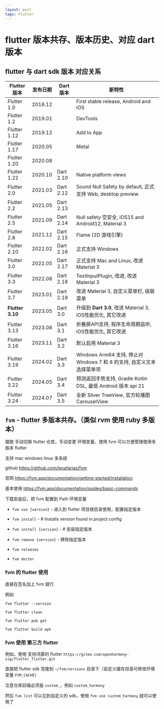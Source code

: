 ```yaml
---
layout: post
tags: Flutter
---
```


# flutter 版本共存、版本历史、对应 dart 版本

## flutter 与 dart sdk 版本 对应关系

 Flutter版本		| 发布日期	| Dart版本	| 新特性
 ---				| ---		| ---		| ---
Flutter 1.0			| 2018.12	|			| First stable release, Android and iOS
Flutter 1.2			| 2019.01	|			| DevTools
Flutter 1.12		| 2019.12	|			| Add to App
Flutter 1.17		| 2020.05	|			| Metal
Flutter 1.20		| 2020.08	|			| 
Flutter 1.22		| 2020.10	| Dart 2.10	| Native platform views
Flutter 2.0			| 2021.03	| Dart 2.12	| Sound Null Safety by default, 正式支持 Web, desktop preview
Flutter 2.2			| 2021.05	| Dart 2.13	| 
Flutter 2.5			| 2021.09	| Dart 2.14	| Null safety 空安全, iOS15 and Android12, Material 3
Flutter 2.8			| 2021.12	| Dart 2.15	| Flame (2D 游戏引擎)
Flutter 2.10		| 2022.02	| Dart 2.16	| 正式支持 Windows
Flutter 3.0			| 2022.05	| Dart 2.17	| 正式支持 Mac and Linux, 改进 Material 3
Flutter 3.3			| 2022.08	| Dart 2.18	| TextInputPlugin, 改进, 改进 Material 3
Flutter 3.7			| 2023.01	| Dart 2.19	| 改进 Material 3, 自定义菜单栏, 级联菜单
**Flutter 3.10**	| 2023.05	| Dart 3.0	| 升级到 **Dart 3.0**, 改进 Material 3, iOS性能优化, 其它改进
Flutter 3.13		| 2023.08	| Dart 3.1	| 折叠屏API支持, 程序生命周期监听, iOS性能优化, 其它改进
Flutter 3.16		| 2023.11	| Dart 3.2	| 默认启用 Material 3
Flutter 3.19		| 2024.02	| Dart 3.3	| Windows Arm64 支持, 停止对 Windows 7 和 8 的支持, 自定义文本选择菜单项
Flutter 3.22		| 2024.05	| Dart 3.4	| 预测返回手势支持, Gradle Kotlin DSL, 最低 Android 版本 api 21
Flutter 3.24		| 2024.07	| Dart 3.5	| 全新 Sliver TreeView, 官方轮播图 CarouselView

## `fvm` - flutter 多版本共存。（类似 rvm 使用 ruby 多版本）

摆脱 手动切换 flutter 仓库，手动变更 环境变量，使用 fvm 可以方便管理使用多版本 flutter

支持 mac windows linux 多系统

github <https://github.com/leoafarias/fvm>

官网 <https://fvm.app/documentation/getting-started/installation>

基本使用 <https://fvm.app/documentation/guides/basic-commands>

下载安装后，把 fvm 配置到 Path 环境变量

- `fvm use {version}` - 进入到 flutter 项目根目录使用，配置指定版本

- `fvm install` - # Installs version found in project config
- `fvm install {version}` - # 安装指定版本

- `fvm remove {version}` - 移除指定版本

- `fvm releases`

- `fvm doctor`

### fvm 的 flutter 使用

直接在签名加上 fvm 就行

例如

```
fvm flutter --version

fvm flutter clean

fvm flutter pub get

fvm flutter build apk
```

### fvm 使用 第三方 flutter

例如，使用 支持鸿蒙的 flutter `https://gitee.com/openharmony-sig/flutter_flutter.git`

直接把 flutter sdk 克隆到 `~/fvm/versions` 目录下（自定义缓存目录可修改环境变量 `FVM_CACHE`）

注意仓库前缀必须是 `custom_`，例如 `custom_harmony`

然后 `fvm list` 可以见到自定义的 sdk，使用 `fvm use custom_harmony` 就可以使用了

